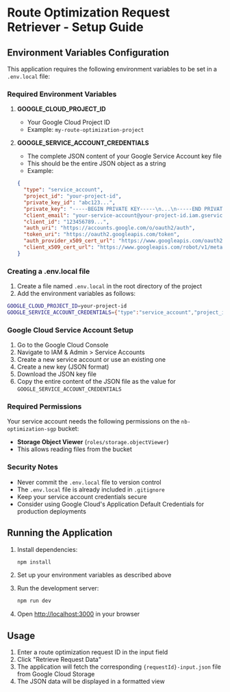 # Route Optimization Request Retriever - Setup Guide

## Environment Variables Configuration

This application requires the following environment variables to be set in a `.env.local` file:

### Required Environment Variables

1. **GOOGLE_CLOUD_PROJECT_ID**
   - Your Google Cloud Project ID
   - Example: `my-route-optimization-project`

2. **GOOGLE_SERVICE_ACCOUNT_CREDENTIALS**
   - The complete JSON content of your Google Service Account key file
   - This should be the entire JSON object as a string
   - Example:
   ```json
   {
     "type": "service_account",
     "project_id": "your-project-id",
     "private_key_id": "abc123...",
     "private_key": "-----BEGIN PRIVATE KEY-----\n...\n-----END PRIVATE KEY-----\n",
     "client_email": "your-service-account@your-project-id.iam.gserviceaccount.com",
     "client_id": "123456789...",
     "auth_uri": "https://accounts.google.com/o/oauth2/auth",
     "token_uri": "https://oauth2.googleapis.com/token",
     "auth_provider_x509_cert_url": "https://www.googleapis.com/oauth2/v1/certs",
     "client_x509_cert_url": "https://www.googleapis.com/robot/v1/metadata/x509/your-service-account%40your-project-id.iam.gserviceaccount.com"
   }
   ```

### Creating a .env.local file

1. Create a file named `.env.local` in the root directory of the project
2. Add the environment variables as follows:

```bash
GOOGLE_CLOUD_PROJECT_ID=your-project-id
GOOGLE_SERVICE_ACCOUNT_CREDENTIALS={"type":"service_account","project_id":"your-project-id",...}
```

### Google Cloud Service Account Setup

1. Go to the Google Cloud Console
2. Navigate to IAM & Admin > Service Accounts
3. Create a new service account or use an existing one
4. Create a new key (JSON format)
5. Download the JSON key file
6. Copy the entire content of the JSON file as the value for `GOOGLE_SERVICE_ACCOUNT_CREDENTIALS`

### Required Permissions

Your service account needs the following permissions on the `nb-optimization-sgp` bucket:
- **Storage Object Viewer** (`roles/storage.objectViewer`)
- This allows reading files from the bucket

### Security Notes

- Never commit the `.env.local` file to version control
- The `.env.local` file is already included in `.gitignore`
- Keep your service account credentials secure
- Consider using Google Cloud's Application Default Credentials for production deployments

## Running the Application

1. Install dependencies:
   ```bash
   npm install
   ```

2. Set up your environment variables as described above

3. Run the development server:
   ```bash
   npm run dev
   ```

4. Open [http://localhost:3000](http://localhost:3000) in your browser

## Usage

1. Enter a route optimization request ID in the input field
2. Click "Retrieve Request Data"
3. The application will fetch the corresponding `{requestId}-input.json` file from Google Cloud Storage
4. The JSON data will be displayed in a formatted view 